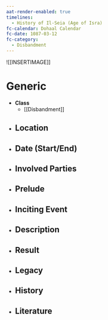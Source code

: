 ```yaml
---
aat-render-enabled: true
timelines:
  - History of Il-Seia (Age of Isra)
fc-calendar: Dohaal Calendar
fc-date: 1087-03-12
fc-category:
  - Disbandment
---
```


![[INSERTIMAGE]]

# Generic
- **Class**
	- [[Disbandment]]
- **Location**
	- 
- **Date (Start/End)**
	- 
- **Involved Parties**
	- 
- **Prelude**
	- 
- **Inciting Event**
	- 
- **Description**
	- 
- **Result**
	- 
- **Legacy**
	- 
- **History**
	- 
- **Literature**
	- 
